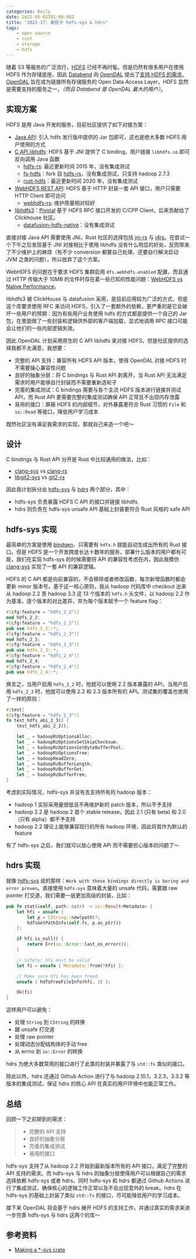 ```yaml
---
categories: Daily
date: 2022-05-02T01:00:00Z
title: "2022-17: 新轮子 hdfs-sys & hdrs"
tags:
    - open source
    - rust
    - storage
    - hdfs
---
```


随着 S3 等服务的广泛流行，[HDFS](https://hadoop.apache.org/) 已经不再时髦。但是仍然有很多用户在使用 HDFS 作为存储底座，因此 [Databend](https://github.com/datafuselabs/databend) 向 [OpenDAL](https://github.com/datafuselabs/opendal) 提出了[支持 HDFS 的需求](https://github.com/datafuselabs/opendal/issues/154)。[OpenDAL](https://github.com/datafuselabs/opendal) 旨在成为链接所有存储服务的 Open Data Access Layer，HDFS 显然是需要支持的服务之一，*（而且 Databend 是 OpenDAL 最大的用户）*。

## 实现方案

HDFS 是用 Java 开发的服务，目前社区提供了如下对接方案：

- [Java API](https://hadoop.apache.org/docs/stable/api/index.html): 引入 hdfs 发行版中提供的 Jar 包即可，这也是绝大多数 HDFS 用户使用的方式
- [C API libhdfs](https://hadoop.apache.org/docs/stable/hadoop-project-dist/hadoop-hdfs/LibHdfs.html): HDFS 基于 JNI 提供了 C binding，用户链接 `libhdfs.so` 即可反向调用 Java 函数
  - [hdfs-rs](https://github.com/hyunsik/hdfs-rs): 最近更新时间 2015 年，没有集成测试
  - [fs-hdfs](https://github.com/yahoNanJing/fs-hdfs/tree/hadoop-2.7.3)：fork 自 [hdfs-rs](https://github.com/hyunsik/hdfs-rs)，没有集成测试，只支持 hadoop 2.7.3
  - [rust-hdfs](https://github.com/frqc/rust-hdfs)：最近更新时间 2020 年，没有集成测试
- [WebHDFS REST API](https://hadoop.apache.org/docs/stable/hadoop-project-dist/hadoop-hdfs/WebHDFS.html): HDFS 基于 HTTP 封装一套 API 接口，用户只需要 HTTP Client 即可访问
  - [webhdfs-rs](https://github.com/vvvy/webhdfs-rs): 维护质量相对较好
- [libhdfs3](https://github.com/ClickHouse/libhdfs3)：[Pivotal](http://www.pivotal.io/) 基于 HDFS RPC 接口开发的 C/CPP Client，后来贡献给了 Clickhouse 社区。
  - [datafusion-hdfs-native](https://github.com/datafusion-contrib/datafusion-hdfs-native)：没有集成测试

直接对接 Java API 需要使用 JNI，Rust 社区的选择包括 [jni-rs](https://github.com/jni-rs/jni-rs) 与 [j4rs](https://github.com/astonbitecode/j4rs)。在尝试一个下午之后发现基于 JNI 对接相比于使用 libhdfs 没有什么明显的好处，反而带来了不少维护上的麻烦（有不少 conversion 都要自己处理，还要自行解决启动 JVM 之类的问题），所以放弃了这个方案。

WebHDFS 的问题在于要求 HDFS 集群启用 `dfs.webhdfs.enabled` 配置，而且通过 HTTP 传输大于 10MB 的文件时存在着一些已知的性能问题：[WebHDFS vs Native Performance](https://wittykeegan.blogspot.com/2013/10/webhdfs-vs-native-performance.html)。

libhdfs3 被 ClickHouse 与 datafusion 采用，是目前应用较为广泛的方式，但是这个库要求使用 RFC 来访问 HDFS，引入了一套额外的依赖，更严重的是它会破坏一些用户的预期：因为有些用户业务使用 hdfs 的方式都是提供一个自己的 Jar 包，在里面做了一些封装和逻辑供外部的客户端加载，显式地调用 RPC 接口可能会让他们的一些内部逻辑失效。

因此 OpenDAL 计划采用原生的 C API libhdfs 来对接 HDFS，但是社区提供的选择我都不太满意，我想要：

- 完整的 API 支持：兼容所有 HDFS API 版本，使得 OpenDAL 对接 HDFS 时不需要操心兼容性问题
- 良好的抽象分层：将 C bindings 与 Rust API 剥离开，当 Rust API 无法满足需求时用户能够自行封装而不需要重新造轮子
- 完善的集成测试：C bindings 需要与各个主流 HDFS 版本进行链接并测试 API，而 Rust API 更需要完整的集成测试确保 API 正常且不出现内存泄露
- 易用的接口：屏蔽 HDFS 的内部细节，对外暴露更符合 Rust 习惯的 `File` 和 `io::Read` 等接口，降低用户学习成本

既然社区没有满足我需求的实现，那就自己来造一个吧～

## 设计

C bindings 与 Rust API 分开是 Rust 中比较通用的做法，比如：

- [clang-sys](https://github.com/KyleMayes/clang-sys) vs [clang-rs](https://github.com/KyleMayes/clang-rs)
- [libgit2-sys](https://github.com/rust-lang/git2-rs/tree/master/libgit2-sys) vs [git2-rs](https://github.com/rust-lang/git2-rs)

因此我计划拆分出 [hdfs-sys](https://github.com/Xuanwo/hdfs-sys) 与 [hdrs](https://github.com/Xuanwo/hdrs) 两个部分，其中：

- hdfs-sys 负责暴露 HDFS C API 的接口并链接 libhdfs
- hdrs 则负责在 hdfs-sys unsafe API 基础上封装更符合 Rust 风格的 safe API

## hdfs-sys 实现

最简单的方案是使用 [bindgen](https://github.com/rust-lang/rust-bindgen)，只需要有 `hdfs.h` 就能自动生成出所有的 Rust 接口。但是 HDFS 是一个开发跨度长达十数年的服务，部署什么版本的用户都有可能，我们在实现 hdfs-sys 的时候需要将 API 的兼容性考虑在内，因此我模仿 [clang-sys](https://github.com/KyleMayes/clang-sys) 实现了一套 API 的兼容逻辑。

HDFS 的 C API 都是向前兼容的，不会移除或者修改函数，每次新增函数时都会更新 minor 版本号。基于这一核心原则，我从 hadoop 代码库中 checkout 出来从 hadoop 2.2 至 hadoop 3.3 这 13 个版本的 `hdfs.h` 头文件，以 hadoop 2.2 作为基准，逐个版本的对比差异，并为每个版本赋予一个 feature flag：

```rust
#[cfg(feature = "hdfs_2_2")]
mod hdfs_2_2;
#[cfg(feature = "hdfs_2_2")]
pub use hdfs_2_2::*;
#[cfg(feature = "hdfs_2_3")]
mod hdfs_2_3;
#[cfg(feature = "hdfs_2_3")]
pub use hdfs_2_3::*;
#[cfg(feature = "hdfs_2_4")]
mod hdfs_2_4;
#[cfg(feature = "hdfs_2_4")]
pub use hdfs_2_4::*;
```

换言之，当用户启用 `hdfs_2_2` 时，他就可以使用 2.2 版本暴露的 API，当用户启用 `hdfs_2_3` 时，他就可以使用 2.2 和 2.3 版本所有的 API。测试集的覆盖也使用了一样的原则：

```rust
#[test]
#[cfg(feature = "hdfs_2_3")]
fn test_hdfs_abi_2_3() {
    test_hdfs_abi_2_2();

    let _ = hadoopRzOptionsAlloc;
    let _ = hadoopRzOptionsSetSkipChecksum;
    let _ = hadoopRzOptionsSetByteBufferPool;
    let _ = hadoopRzOptionsFree;
    let _ = hadoopReadZero;
    let _ = hadoopRzBufferLength;
    let _ = hadoopRzBufferGet;
    let _ = hadoopRzBufferFree;
}
```

考虑到实际情况，hdfs-sys 并没有去支持所有的 hadoop 版本：

- hadoop 1 实际采用量很低且不再维护新的 patch 版本，所以不予支持
- hadoop 2.2 是 hadoop 2 首个 stable release，因此 2.1 (只有 beta) 和 2.0（只有 alpha）都不予支持
- hadoop 2.2 理论上能够兼容现行的所有 hadoop 环境，因此将其作为默认的 feature

有了 hdfs-sys 之后，我们就可以放心使用 API 而不需要担心版本的问题了～

## hdrs 实现

就像 [hdfs-sys](https://github.com/Xuanwo/hdfs-sys) 说的那样：`Work with these bindings directly is boring and error proven`。直接使用 `hdfs-sys` 意味着大量的 unsafe 代码，需要跟 raw pointer 打交道，我们需要一层更加高级的封装，比如：

```rust
pub fn stat(&self, path: &str) -> io::Result<Metadata> {
    let hfi = unsafe {
        let p = CString::new(path)?;
        hdfsGetPathInfo(self.fs, p.as_ptr())
    };

    if hfi.is_null() {
        return Err(io::Error::last_os_error());
    }

    // Safety: hfi must be valid
    let fi = unsafe { Metadata::from(*hfi) };

    // Make sure hfi has been freed.
    unsafe { hdfsFreeFileInfo(hfi, 1) };

    Ok(fi)
}
```

这样用户可以避免：

- 处理 `String` 到 `CString` 的转换
- 跟 unsafe 打交道
- 处理 raw pointer
- 处理动态分配结构体的手动 free
- 从 errno 到 `io::Error` 的转换

hdrs 为绝大多数常用的接口进行了此类的封装并暴露了与 `std::fs` 类似的接口。

除此以外，hdrs 还通过 Github Action 进行了与 hadoop 2.10.1，3.2.3，3.3.2 等版本的集成测试，保证 hdrs 的核心 API 在真实的用户环境中也能正常工作。

## 总结

回顾一下之前聊到的需求：

> - 完整的 API 支持
> - 良好的抽象分层
> - 完善的集成测试
> - 易用的接口

hdfs-sys 支持了从 hadoop 2.2 开始到最新版本所有的 API 接口，满足了完整的 API 支持的需求。而 hdfs-sys 与 hdrs 的抽象分层使得用户可以根据自己的需求选择依赖 hdfs-sys 或者 hdrs。同时 hdfs-sys 和 hdrs 都通过 Github Actions 进行了集成测试，确保核心的逻辑工作正常以及不会出现意外的 break。hdrs 在 hdfs-sys 的基础上封装了类似 `std::fs` 的接口，尽可能降低用户的学习成本。

接下来 OpenDAL 将会基于 hdrs 展开 HDFS 的支持工作，并通过真实的需求来进一步完善 hdfs-sys 与 hdrs 这两个的库～

## 参考资料

- [Making a *-sys crate](https://kornel.ski/rust-sys-crate)
